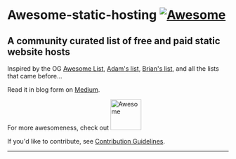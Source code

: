 # Awesome-static-hosting [![Awesome](https://awesome.re/badge.svg)](https://awesome.re)
## A community curated list of free and paid static website hosts
Inspired by the OG [Awesome List](https://github.com/sindresorhus/awesome), [Adam's list](https://github.com/agarrharr), [Brian's list](https://github.com/b-long), and all the lists that came before...

Read it in blog form on [Medium](/).

For more awesomeness, check out <a href="https://github.com/sindresorhus/awesome">
  <img src="https://cdn.rawgit.com/sindresorhus/awesome/master/media/logo.svg" alt="Awesome" width="70px">
</a>

If you'd like to contribute, see [Contribution Guidelines](CONTRIBUTING.md).

---
